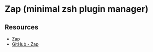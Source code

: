 # Zap (minimal zsh plugin manager)

## Resources

-   [Zap](https://www.zapzsh.org/)
-   [GitHub - Zap](https://github.com/zap-zsh/zap)
